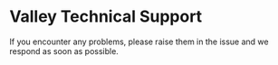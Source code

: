 # Valley Technical Support

If you encounter any problems, please raise them in the issue and we respond as soon as possible.
